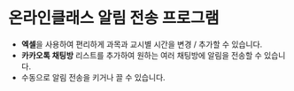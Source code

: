 # 온라인클래스 알림 전송 프로그램
- **엑셀**을 사용하여 편리하게 과목과 교시별 시간을 변경 / 추가할 수 있습니다.
- **카카오톡 채팅방** 리스트를 추가하여 원하는 여러 채팅방에 알림을 전송할 수 있습니다.
- 수동으로 알림 전송을 키거나 끌 수 있습니다.
